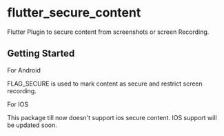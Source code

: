 # flutter_secure_content

Flutter Plugin to secure content from screenshots or screen Recording.

## Getting Started
For Android 

FLAG_SECURE is used to mark content as secure and restrict screen recording.


For IOS

This package till now doesn't support ios secure content. 
IOS support will be updated soon.
